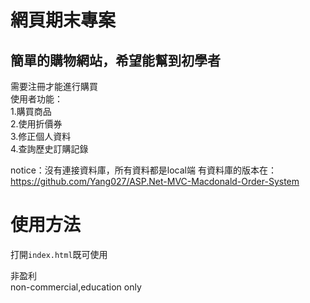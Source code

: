 網頁期末專案
==
簡單的購物網站，希望能幫到初學者
--
需要注冊才能進行購買<br>
使用者功能：<br>
1.購買商品<br>
2.使用折價券<br>
3.修正個人資料<br>
4.查詢歷史訂購記錄<br>

notice：沒有連接資料庫，所有資料都是local端
有資料庫的版本在：https://github.com/Yang027/ASP.Net-MVC-Macdonald-Order-System

使用方法
==
打開`index.html`既可使用

非盈利<br>
non-commercial,education only<br>

